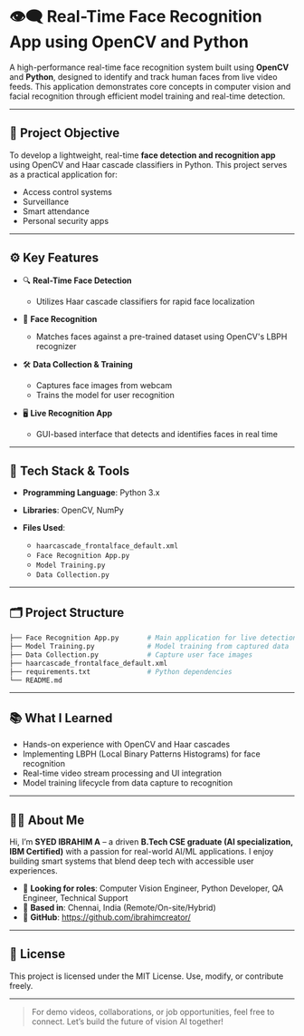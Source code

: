 # 👁️‍🗨️ Real-Time Face Recognition App using OpenCV and Python

A high-performance real-time face recognition system built using **OpenCV** and **Python**, designed to identify and track human faces from live video feeds. This application demonstrates core concepts in computer vision and facial recognition through efficient model training and real-time detection.

---

## 🎯 Project Objective

To develop a lightweight, real-time **face detection and recognition app** using OpenCV and Haar cascade classifiers in Python. This project serves as a practical application for:

* Access control systems
* Surveillance
* Smart attendance
* Personal security apps

---

## ⚙️ Key Features

* 🔍 **Real-Time Face Detection**

  * Utilizes Haar cascade classifiers for rapid face localization
* 🧠 **Face Recognition**

  * Matches faces against a pre-trained dataset using OpenCV's LBPH recognizer
* 🛠️ **Data Collection & Training**

  * Captures face images from webcam
  * Trains the model for user recognition
* 🖥️ **Live Recognition App**

  * GUI-based interface that detects and identifies faces in real time

---

## 🧰 Tech Stack & Tools

* **Programming Language**: Python 3.x
* **Libraries**: OpenCV, NumPy
* **Files Used**:

  * `haarcascade_frontalface_default.xml`
  * `Face Recognition App.py`
  * `Model Training.py`
  * `Data Collection.py`

---

## 🗂️ Project Structure

```bash
├── Face Recognition App.py       # Main application for live detection
├── Model Training.py             # Model training from captured data
├── Data Collection.py            # Capture user face images
├── haarcascade_frontalface_default.xml
├── requirements.txt              # Python dependencies
└── README.md
```

---

## 📚 What I Learned

* Hands-on experience with OpenCV and Haar cascades
* Implementing LBPH (Local Binary Patterns Histograms) for face recognition
* Real-time video stream processing and UI integration
* Model training lifecycle from data capture to recognition

---

## 🙋‍♂️ About Me

Hi, I’m **SYED IBRAHIM A** – a driven **B.Tech CSE graduate (AI specialization, IBM Certified)** with a passion for real-world AI/ML applications. I enjoy building smart systems that blend deep tech with accessible user experiences.

* 💼 **Looking for roles**: Computer Vision Engineer, Python Developer, QA Engineer, Technical Support
* 📍 **Based in**: Chennai, India (Remote/On-site/Hybrid)
* 🔗 **GitHub**: https://github.com/ibrahimcreator/

---

## 📄 License

This project is licensed under the MIT License. Use, modify, or contribute freely.

---

> For demo videos, collaborations, or job opportunities, feel free to connect. Let’s build the future of vision AI together!
